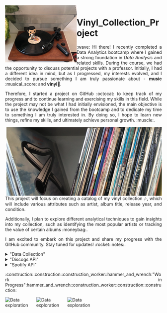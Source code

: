 <img align="left" width="230" src="https://github.com/VannaLZ/Vinyl_Collection_Project/blob/main/Pictures/Freddy_Vinyl.png" />

# Vinyl_Collection_Project 

<p align="justify">
:wave: Hi there! I recently completed a Data Analytics bootcamp where I gained a strong foundation in <i>Data Analysis</i> and related skills. During the course, we had the opportunity to discuss potential projects with a professor. Initially, I had a different idea in mind, but as I progressed, my interests evolved, and I decided to pursue something I am truly passionate about - <b>music</b> :musical_score: and <b>vinyl</b>🎵.
</p>


<p align='justify'>
Therefore, I started a project on GitHub :octocat: to keep track of my progress and to continue learning and exercising my skills in this field. While the project may not be what I had initially envisioned, the main objective is to use the knowledge I gained from the bootcamp and to dedicate my time to something I am truly interested in. By doing so, I hope to learn new things, refine my skills, and ultimately achieve personal growth. :muscle:.
</p>
<img align="right" width="500" src="https://github.com/VannaLZ/Vinyl_Collection_Project/blob/main/Pictures/Vinyl_Collection.png" />

<p align='justify'>
This project will focus on creating a catalog of my vinyl collection 🎶, which will include various attributes such as artist, album title, release year, and condition. 
</p>
<p align='justify'>
Additionally, I plan to explore different analytical techniques to gain insights into my collection, such as identifying the most popular artists or tracking the value of certain albums :moneybag:.
</p>
<p align='justify'>
I am excited to embark on this project and share my progress with the GitHub community. Stay tuned for updates! :rocket::notes:.
</p>

<details>
<summary>"Data Collection" </summary>
<ol>
  <li>Create lists in <i><a href="https://open.spotify.com/">Spotify</a></i> with all the albums in the collection.
    <ul>
      <li>Use these lists to collect information about tracks such as title, album, time, etc.</li>
    </ul>
  </li>
  <li>Create a list in <i><a href="https://www.discogs.com/">Discogs</a></i> to store information on the vinyl collection.
    <ul>
      <li>Include information on the vinyl's genre, style, recorded studio, recorded year, and more. It can be done directly from the webpage </li>
      <li>The <i><a href="https://www.discogs.com/">Discogs</a></i> gave the opportunity to create <i>ad hoc</i> columns with info that can be downloaded in a CSS format.</li>
    </ul>
  </li>
</ol>
</details>

<details>
<summary>"Discogs API" </summary>
<ol>
  <li>Install Python by downloading and running the installer from the official Python website: <i><a href=https://www.python.org/downloads/">Python</a></i>.</li>
  <li>Install the required libraries by running the following commands in your terminal or command prompt:</li>
  <pre><code>pip install requests
pip install python-dotenv</code></pre>
  <li>Import the necessary modules at the beginning of your Python script using the following code:</li>
  <pre><code>import os</code>
import requests</code></li>
import json</code></li>
from dotenv import load_dotenv</code></pre></li>
  <li>Store your Discogs API credentials in a .env file in the same directory as your Python script. The .env file should contain the following information:</li>
  <pre><code>username=&lt;Discogs_Username&gt;
api_token=&lt;Discogs_Api_Token&gt;</code></pre></li>
  <li>Refer to the Discogs Developer Documentation for information on how to use the Discogs API: <i><a href=https://www.discogs.com/developers/#page:home>Web API Documentation Discogs</a></i>.</li>
</ol>
</details>    
    
<details>
<summary>"Spotify API" </summary>
<ol>
  <li>Install Python by downloading and running the installer from the official Python website: <i><a href=https://www.python.org/downloads/">Python</a></i>.</li>
  <li>Install the required libraries by running the following commands in your terminal or command prompt:</li>
  <pre><code>pip install pandas
pip install spotipy
pip install python-dotenv</code></pre>
  <li>Import the necessary modules at the beginning of your Python script using the following code:</li>
  <pre><code>import sys</code>
import pandas as pd</code></li>
import spotipy</code></li>
from spotipy.oauth2 import SpotifyClientCredentials</code></li>
import os</code></li>
from dotenv import load_dotenv</code></pre></li>
  <li>Store your Spotify API credentials in a .env file in the same directory as your Python script. The .env file should contain the following information:</li>
  <pre><code>client_id=&lt;your_client_id&gt;
client_secret=&lt;your_client_secret&gt;</code></pre></li>
  <li>Refer to the Spotify Developer Documentation for information on how to use the Spotify API: <i><a href=https://developer.spotify.com/documentation/web-api>Web API Documentation Spotify</a></i>.</li>
</ol>
</details>    
    
<p align='justify'>
:construction::construction::construction_worker::hammer_and_wrench:"Work in Progress":hammer_and_wrench::construction_worker::construction::construction:
</p>  
    
<p>
    <img align="left" width="100" src="https://media.giphy.com/media/SkWgtdk744JGXwKrhV/giphy.gif" alt="Data exploration">
    <img align="left" width="100" src="https://media.giphy.com/media/SkWgtdk744JGXwKrhV/giphy.gif" alt="Data exploration">
    <img align="left" width="100" src="https://media.giphy.com/media/SkWgtdk744JGXwKrhV/giphy.gif" alt="Data exploration">
</p>

    

